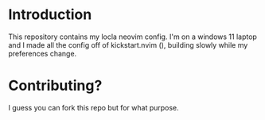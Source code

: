# Introduction

This repository contains my locla neovim config. I'm on a windows 11 laptop and I made all the config off of kickstart.nvim (), building slowly while my preferences change.

# Contributing? 

I guess you can fork this repo but for what purpose.

